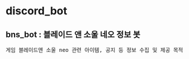 # discord_bot
## bns_bot : 블레이드 앤 소울 네오 정보 봇
<pre>
게임 블레이드앤 소울 neo 관련 아이템, 공지 등 정보 수집 및 제공 목적
</pre>
